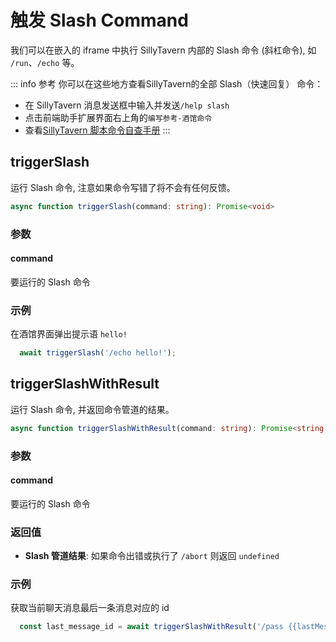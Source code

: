 # 触发 Slash Command

我们可以在嵌入的 iframe 中执行 SillyTavern 内部的 Slash 命令 (斜杠命令), 如 `/run`、`/echo` 等。

<CustomTOC />

::: info 参考
你可以在这些地方查看SillyTavern的全部 Slash（快速回复） 命令：
- 在 SillyTavern 消息发送框中输入并发送`/help slash`
- 点击前端助手扩展界面右上角的`编写参考-酒馆命令`
- 查看[SillyTavern 脚本命令自查手册](https://rentry.org/sillytavern-script-book)
:::

## triggerSlash
运行 Slash 命令, 注意如果命令写错了将不会有任何反馈。

```typescript
async function triggerSlash(command: string): Promise<void>
```

### 参数
#### command
要运行的 Slash 命令

### 示例
在酒馆界面弹出提示语 `hello!`
```typescript
  await triggerSlash('/echo hello!');
```


## triggerSlashWithResult

运行 Slash 命令, 并返回命令管道的结果。

```typescript
async function triggerSlashWithResult(command: string): Promise<string | undefined>
```

### 参数
#### command
要运行的 Slash 命令

### 返回值

- **Slash 管道结果**: 如果命令出错或执行了 `/abort` 则返回 `undefined`

### 示例
获取当前聊天消息最后一条消息对应的 id
``` typescript
  const last_message_id = await triggerSlashWithResult('/pass {{lastMessageId}}');
```

